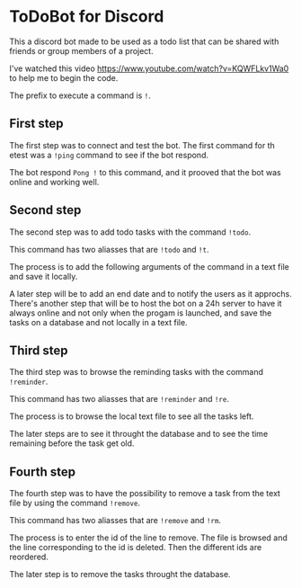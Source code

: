 # ToDoBot for Discord

This a discord bot made to be used as a todo list that can be shared with friends or group members of a project.

I've watched this video https://www.youtube.com/watch?v=KQWFLkv1Wa0 to help me to begin the code.

The prefix to execute a command is `!`.

## First step

The first step was to connect and test the bot. The first command for th etest was a `!ping` command to see if the bot respond.

The bot respond `Pong !` to this command, and it prooved that the bot was online and working well.

## Second step

The second step was to add todo tasks with the command `!todo`.

This command has two aliasses that are `!todo` and `!t`.

The process is to add the following arguments of the command in a text file and save it locally. 

A later step will be to add an end date and to notify the users as it approchs. There's another step that will be to host the bot on a 24h server to have it always online and not only when the progam is launched, and save the tasks on a database and not locally in a text file.

## Third step

The third step was to browse the reminding tasks with the command `!reminder`.

This command has two aliasses that are `!reminder` and `!re`.

The process is to browse the local text file to see all the tasks left.

The later steps are to see it throught the database and to see the time remaining before the task get old.

## Fourth step

The fourth step was to have the possibility to remove a task from the text file by using the command `!remove`.

This command has two aliasses that are `!remove` and `!rm`.

The process is to enter the id of the line to remove. The file is browsed and the line corresponding to the id is deleted. Then the different ids are reordered.

The later step is to remove the tasks throught the database.
